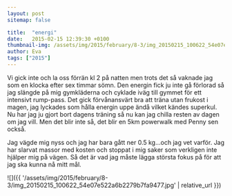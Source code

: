 ```yaml
---
layout: post
sitemap: false

title:  "energi"
date:   2015-02-15 12:39:30 +0100
thumbnail-img: /assets/img/2015/february/8-3/img_20150215_100622_54e07e522a6b2279b7fa9477.jpg
author: Eva
tags: ["2015"]
---
```


Vi gick inte och la oss förrän kl 2 på natten men trots det så vaknade jag som en klocka efter sex timmar sömn. Den energin fick ju inte gå förlorad så jag slängde på mig gymkläderna och cyklade iväg till gymmet för ett intensivt rump-pass. Det gick förvånansvärt bra att träna utan frukost i magen, jag lyckades som hålla energin uppe ändå vilket kändes superkul. Nu har jag ju gjort bort dagens träning så nu kan jag chilla resten av dagen om jag vill. Men det blir inte så, det blir en 5km powerwalk med Penny sen också. 

Jag vägde mig nyss och jag har bara gått ner 0.5 kg...och jag vet varför. Jag har slarvat massor med kosten och stoppat i mig saker som verkligen inte hjälper mig på vägen. Så det är vad jag måste lägga största fokus på för att jag ska kunna nå mitt mål.

![]({{ '/assets/img/2015/february/8-3/img_20150215_100622_54e07e522a6b2279b7fa9477.jpg'  | relative_url }})

